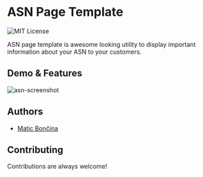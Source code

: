 # ASN Page Template
![MIT License](https://img.shields.io/badge/License-MIT-green.svg)

ASN page template is awesome looking utility to display important information about your ASN to your customers.

## Demo & Features

![asn-screenshot](https://img.maticboncina.si/znzfFXYd39NTHbXtY09v)

## Authors

- [Matic Bončina](https://github.com/maticboncina)

## Contributing

Contributions are always welcome!